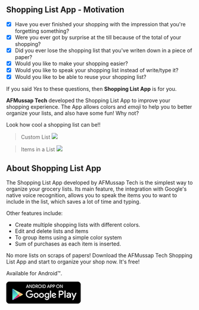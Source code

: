 ## Shopping List App - Motivation

* [x] Have you ever finished your shopping with the impression that you're forgetting something?
* [x] Were you ever got by surprise at the till because of the total of your shopping?
* [x] Did you ever lose the shopping list that you've writen down in a piece of paper?
* [x] Would you like to make your shopping easier?
* [x] Would you like to speak your shopping list instead of write/type it?
* [x] Would you like to be able to reuse your shopping list?

If you said *Yes* to these questions, then **Shopping List App** is for you.

**AFMussap Tech** developed the Shopping List App to improve your shopping experience. The App allows colors and _emoji_ to help you to better organize your lists, and also have some fun! Why not?

Look how cool a shopping list can be!!

> Custom List
![](/images/overview-02.png)

> Items in a List
![](/images/overview-02.png)


## About Shopping List App

The Shopping List App developed by AFMussap Tech is the simplest way to organize your grocery lists. Its main feature, the integration with Google's native voice recognition, allows you to speak the items you to want to include in the list, which saves a lot of time and typing.

Other features include:

* Create multiple shopping lists with different colors.
* Edit and delete lists and items
* To group items using a simple color system
* Sum of purchases as each item is inserted.

No more lists on scraps of papers! Download the AFMussap Tech Shopping List App and start to organize your shop now. It's free!

Available for Android™.

[![](/images/google-play-badge-200x59.png)](https://play.google.com/store/apps/details?id=mussapappsshoppinglist.fmussap.com.shoppinglist)
